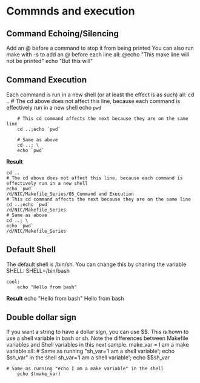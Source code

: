 # Commnds and execution

## Command Echoing/Silencing
Add an @ before a command to stop it from being printed
You can also run make with -s to add an @ before each line
    all:
        @echo "This make line will not be printed"
        echo "But this will"
## Command Execution
Each command is run in a new shell (or at least the effect is as such)
    all: 
        cd ..
        # The cd above does not affect this line, because each command is effectively run in a new shell
        echo `pwd`

        # This cd command affects the next because they are on the same line
        cd ..;echo `pwd`

        # Same as above
        cd ..; \
        echo `pwd`

**Result**

    cd ..
    # The cd above does not affect this line, because each command is effectively run in a new shell
    echo `pwd`
    /d/NIC/Makefile_Series/05_Command and Execution
    # This cd command affects the next because they are on the same line
    cd ..;echo `pwd`
    /d/NIC/Makefile_Series
    # Same as above
    cd ..; \
    echo `pwd`
    /d/NIC/Makefile_Series

## Default Shell

The default shell is /bin/sh. You can change this by chaning the variable SHELL:
    SHELL=/bin/bash

    cool:
        echo "Hello from bash"

**Result**
    echo "Hello from bash"
    Hello from bash

## Double dollar sign
If you want a string to have a dollar sign, you can use $$. This is hown to use a shell variable in bash or sh.
Note the differences between Makefile variables and Shell variables in this next sample.
    make_var = I am a make variable
    all:
    # Same as running "sh_var='I am a shell variable'; echo $sh_var" in the shell
        sh_var='I am a shell variable'; echo $$sh_var

    # Same as running "echo I am a make variable" in the shell
        echo $(make_var)